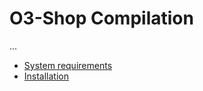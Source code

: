 # O3-Shop Compilation

...

- [System requirements](documentation/SystemRequirements.md)
- [Installation](documentation/Installation.md)
